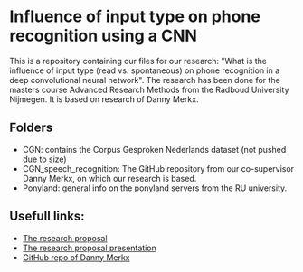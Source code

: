 # Influence of input type on phone recognition using a CNN
This is a repository containing our files for our research: "What is the influence of input type (read vs. spontaneous) on phone recognition in a deep convolutional neural network". 
The research has been done for the masters course Advanced Research Methods from the Radboud University Nijmegen.
It is based on research of Danny Merkx.

## Folders
- CGN: contains the Corpus Gesproken Nederlands dataset (not pushed due to size)
- CGN_speech_recognition: The GitHub repository from our co-supervisor Danny Merkx, on which our research is based. 
- Ponyland: general info on the ponyland servers from the RU university.


## Usefull links: 
- [The research proposal](https://docs.google.com/document/d/1pZWNGS6Ybt3M0pSRjHjkKqZ-X_zyD5Eld1MtMw-uO0Q/edit#heading=h.r7ohv33pr6lv)
- [The research proposal presentation](https://docs.google.com/presentation/d/1moxdcfoUTF0ivlOQkJ4nDlOWQRZFF_PeBAvEmR_P7yM/edit#slide=id.g279c6755aa_0_0)
- [GitHub repo of Danny Merkx](https://github.com/DannyMerkx/CGN_speech_recognition)

